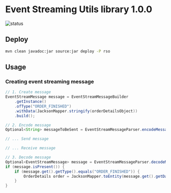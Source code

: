 # Event Streaming Utils library 1.0.0

![status](https://api.travis-ci.org/rso-vaje-6315/lib-event-streaming-utils.svg)

## Deploy

```bash
mvn clean javadoc:jar source:jar deploy -P rso
```

## Usage

### Creating event streaming message

```java
// 1. Create message
EventStreamMessage message = EventStreamMessageBuilder
    .getInstance()
    .ofType("ORDER_FINISHED")
    .withData(JacksonMapper.stringify(orderDetailsObject))
    .build();

// 2. Encode message
Optional<String> messageToBeSent = EventStreamMessageParser.encodeMessage(message);

// ... Send message

// ... Receive message

// 3. Decode message
Optional<EventStreamMessage> message = EventStreamMessageParser.decodeMessage(rawMessage);
if (message.isPresent()) {
    if (message.get().getType().equals("ORDER_FINISHED")) {
        OrderDetails order = JacksonMapper.toEntity(message.get().getData(), OrderDetails.class);
    }
}
```